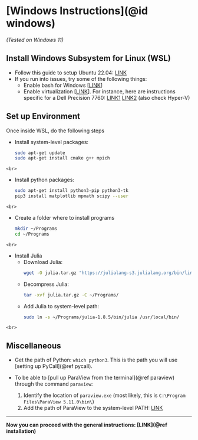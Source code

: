 # [Windows Instructions](@id windows)

*(Tested on Windows 11)*


## Install Windows Subsystem for Linux (WSL)
* Follow this guide to setup Ubuntu 22.04: [LINK](https://ubuntu.com/tutorials/install-ubuntu-on-wsl2-on-windows-11-with-gui-support)
* If you run into issues, try some of the following things:
    * Enable bash for Windows [[LINK](https://www.groovypost.com/howto/install-and-start-bash-in-windows-10-anniversary-update)]
    * Enable virtualization [[LINK](https://learn.microsoft.com/en-us/windows/wsl/troubleshooting#error-0x80370102-the-virtual-machine-could-not-be-started-because-a-required-feature-is-not-installed)]. For instance, here are instructions specific for a Dell Precision 7760: [LINK1](https://www.dell.com/support/kbdoc/en-us/000195978/how-to-enable-or-disable-hardware-virtualization-on-dell-systems) [LINK2](https://www.dell.com/support/kbdoc/en-us/000195980/how-to-enable-or-disable-windows-virtualization-on-dell-systems) (also check Hyper-V)

## Set up Environment
Once inside WSL, do the following steps

* Install system-level packages:
  ```bash
  sudo apt-get update
  sudo apt-get install cmake g++ mpich
  ```
```@raw html
<br>
```
* Install python packages:
  ```bash
  sudo apt-get install python3-pip python3-tk
  pip3 install matplotlib mpmath scipy --user
  ```

```@raw html
<br>
```
* Create a folder where to install programs
  ```bash
  mkdir ~/Programs
  cd ~/Programs
  ```

```@raw html
<br>
```
* Install Julia
  * Download Julia:
    ```bash
    wget -O julia.tar.gz "https://julialang-s3.julialang.org/bin/linux/x64/1.8/julia-1.8.5-linux-x86_64.tar.gz"
    ```
  * Decompress Julia:
    ```bash
    tar -xvf julia.tar.gz -C ~/Programs/
    ```
  * Add Julia to system-level path:
    ```bash
    sudo ln -s ~/Programs/julia-1.8.5/bin/julia /usr/local/bin/
    ```

```@raw html
<br>
```
## Miscellaneous
* Get the path of Python: `which python3`. This is the path you will use [setting up PyCall](@ref pycall).

* To be able to [pull up ParaView from the terminal](@ref paraview) through the command `paraview`:
    1. Identify the location of `paraview.exe` (most likely, this is `C:\Program Files\ParaView 5.11.0\bin\`)
    2. Add the path of ParaView to the system-level PATH: [LINK](https://www.computerhope.com/issues/ch000549.htm)


---

**Now you can proceed with the general instructions: [LINK](@ref installation)**
